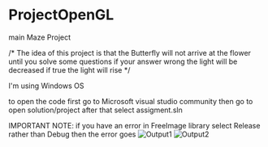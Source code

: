 # ProjectOpenGL
main Maze Project

/*
The idea of this project is that the Butterfly will not arrive at the flower until you solve some questions 
if your answer wrong the light will be decreased if true the light will rise
*/

I'm using Windows OS

to open the code first go to Microsoft visual studio community then go to open solution/project after that select assigment.sln

IMPORTANT NOTE: if you have an error in FreeImage library select Release rather than Debug then the error goes 
![Output1](https://user-images.githubusercontent.com/91046393/174460164-c44b494a-cfde-48d5-b447-151cb6422249.png)
![Output2](https://user-images.githubusercontent.com/91046393/174460166-bd6e1566-f9e7-4425-bb1e-3795a43e7f9c.png)
